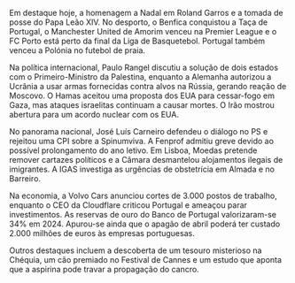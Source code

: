Em destaque hoje, a homenagem a Nadal em Roland Garros e a tomada de posse do Papa Leão XIV. No desporto, o Benfica conquistou a Taça de Portugal, o Manchester United de Amorim venceu na Premier League e o FC Porto está perto da final da Liga de Basquetebol. Portugal também venceu a Polónia no futebol de praia.

Na política internacional, Paulo Rangel discutiu a solução de dois estados com o Primeiro-Ministro da Palestina, enquanto a Alemanha autorizou a Ucrânia a usar armas fornecidas contra alvos na Rússia, gerando reação de Moscovo. O Hamas aceitou uma proposta dos EUA para cessar-fogo em Gaza, mas ataques israelitas continuam a causar mortes. O Irão mostrou abertura para um acordo nuclear com os EUA.

No panorama nacional, José Luís Carneiro defendeu o diálogo no PS e rejeitou uma CPI sobre a Spinumviva. A Fenprof admitiu greve devido ao possível prolongamento do ano letivo. Em Lisboa, Moedas pretende remover cartazes políticos e a Câmara desmantelou alojamentos ilegais de imigrantes. A IGAS investiga as urgências de obstetrícia em Almada e no Barreiro.

Na economia, a Volvo Cars anunciou cortes de 3.000 postos de trabalho, enquanto o CEO da Cloudflare criticou Portugal e ameaçou parar investimentos. As reservas de ouro do Banco de Portugal valorizaram-se 34% em 2024. Apurou-se ainda que o apagão de abril poderá ter custado 2.000 milhões de euros às empresas portuguesas.

Outros destaques incluem a descoberta de um tesouro misterioso na Chéquia, um cão premiado no Festival de Cannes e um estudo que aponta que a aspirina pode travar a propagação do cancro.